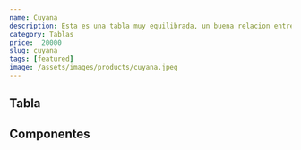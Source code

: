 ```yaml
---
name: Cuyana
description: Esta es una tabla muy equilibrada, un buena relacion entre calidad y precio.
category: Tablas
price:  20000
slug: cuyana
tags: [featured]
image: /assets/images/products/cuyana.jpeg
---
```


## Tabla

## Componentes
